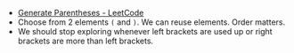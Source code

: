 - [Generate Parentheses - LeetCode](https://leetcode.com/problems/generate-parentheses/description/)
- Choose from 2 elements `(` and `)`. We can reuse elements. Order matters. 
- We should stop exploring whenever left brackets are used up or right brackets are more than left brackets.